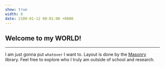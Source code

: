 ```yaml
---
show: true
width: 8
date: 2100-01-12 00:01:00 +0800
---
```


<div class="p-4">
    <h2>Welcome to my WORLD!</h2>
    <hr />
    <p>
        I am just gonna put <code>whatever</code> I want to. Layout is done by the <a href="https://masonry.desandro.com/" target="_blank">Masonry</a> library. Feel free to explore who I truly am outside of school and research.
    </p>
</div>